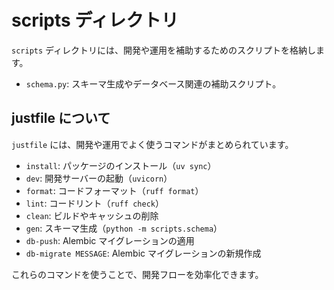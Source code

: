 # scripts ディレクトリ

`scripts` ディレクトリには、開発や運用を補助するためのスクリプトを格納します。

- `schema.py`: スキーマ生成やデータベース関連の補助スクリプト。

## justfile について

`justfile` には、開発や運用でよく使うコマンドがまとめられています。

- `install`: パッケージのインストール（`uv sync`）
- `dev`: 開発サーバーの起動（`uvicorn`）
- `format`: コードフォーマット（`ruff format`）
- `lint`: コードリント（`ruff check`）
- `clean`: ビルドやキャッシュの削除
- `gen`: スキーマ生成（`python -m scripts.schema`）
- `db-push`: Alembic マイグレーションの適用
- `db-migrate MESSAGE`: Alembic マイグレーションの新規作成

これらのコマンドを使うことで、開発フローを効率化できます。
